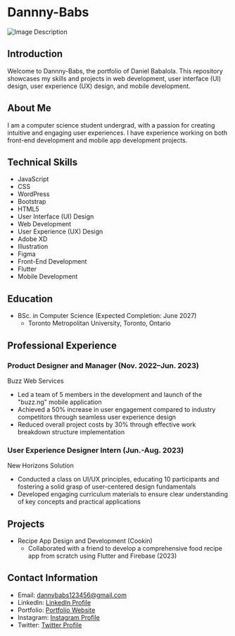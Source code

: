 # Dannny-Babs

![Image Description](public\images\hero.png)

## Introduction
Welcome to Dannny-Babs, the portfolio of Daniel Babalola. This repository showcases my skills and projects in web development, user interface (UI) design, user experience (UX) design, and mobile development.

## About Me
I am a computer science student undergrad, with a passion for creating intuitive and engaging user experiences. I have experience working on both front-end development and mobile app development projects.

## Technical Skills
- JavaScript
- CSS
- WordPress
- Bootstrap
- HTML5
- User Interface (UI) Design
- Web Development
- User Experience (UX) Design
- Adobe XD
- Illustration
- Figma
- Front-End Development
- Flutter
- Mobile Development

## Education
- BSc. in Computer Science (Expected Completion: June 2027)
    - Toronto Metropolitan University, Toronto, Ontario

## Professional Experience
### Product Designer and Manager (Nov. 2022–Jun. 2023)
Buzz Web Services
- Led a team of 5 members in the development and launch of the "buzz.ng" mobile application
- Achieved a 50% increase in user engagement compared to industry competitors through seamless user experience design
- Reduced overall project costs by 30% through effective work breakdown structure implementation

### User Experience Designer Intern (Jun.-Aug. 2023)
New Horizons Solution
- Conducted a class on UI/UX principles, educating 10 participants and fostering a solid grasp of user-centered design fundamentals
- Developed engaging curriculum materials to ensure clear understanding of key concepts and practical applications

## Projects
- Recipe App Design and Development (Cookin)
    - Collaborated with a friend to develop a comprehensive food recipe app from scratch using Flutter and Firebase (2023)



## Contact Information
- Email: dannybabs123456@gmail.com
- LinkedIn: [LinkedIn Profile](https://www.linkedin.com/in/daniel-babalola)
- Portfolio: [Portfolio Website](https://dammydev.netlify.app)
- Instagram: [Instagram Profile](https://www.instagram.com/dammythedesigner)
- Twitter: [Twitter Profile](https://www.x.com/kng_lax)

